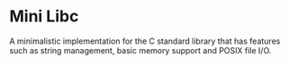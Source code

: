 # Mini Libc

A minimalistic implementation for the C standard library that has features such as string management, basic memory support and POSIX file I/O.
